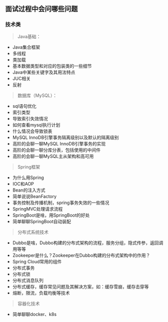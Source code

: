 ## 面试过程中会问哪些问题


### 技术类

> Java基础：

- Java集合框架
- 多线程
- 类加载
- 基本数据类型和对应的包装类的一些细节
- Java中某些关键字及其用法特点
- JUC相关
- 反射

> 数据库（MySQL）：

- sql语句优化
- 索引类型
- 导致索引失效情况
- 如何查看mysql执行计划
- 什么情况会导致锁表
- MySQL InnoDB引擎事务隔离级别以及默认的隔离级别
- 高阶的会聊一聊MySQL InnoDB引擎事务的实现
- 高阶的会聊一聊分库分表，包括使用的中间件
- 高阶的会聊一聊MySQL主从架构和高可用

> Spring框架

- 为什么用Spring
- IOC和AOP
- Bean的注入方式
- 简单说说BeanFactory
- 事务控制及传播机制，spring事务失效的一些情况
- SpringMVC处理请求流程
- SpringBoot是啥，用SpringBoot的好处
- 简单聊聊SpringBoot自动装配

> 分布式系统技术

- Dubbo是啥，Dubbo构建的分布式架构的流程，服务分组，隐式传参，返回调用等等
- Zookeeper是什么？Zookeeper在Dubbo构建的分布式架构中的作用？
- Spring Cloud常用的组件
- 分布式事务
- 分布式锁
- 分布式消息队列
- 分布式缓存，缓存常见问题及其解决方案，如：缓存雪崩，缓存击穿等
- 熔断，限流，负载均衡等技术

> 容器化技术

- 简单聊聊docker、k8s